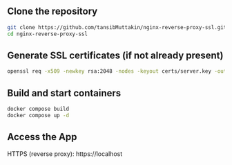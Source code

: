 ## Clone the repository
```bash
git clone https://github.com/tansibMuttakin/nginx-reverse-proxy-ssl.git
cd nginx-reverse-proxy-ssl
```
## Generate SSL certificates (if not already present)
```bash
openssl req -x509 -newkey rsa:2048 -nodes -keyout certs/server.key -out certs/server.crt -days 365
```
## Build and start containers
```bash
docker compose build
docker compose up -d
```

## Access the App
HTTPS (reverse proxy): https://localhost

